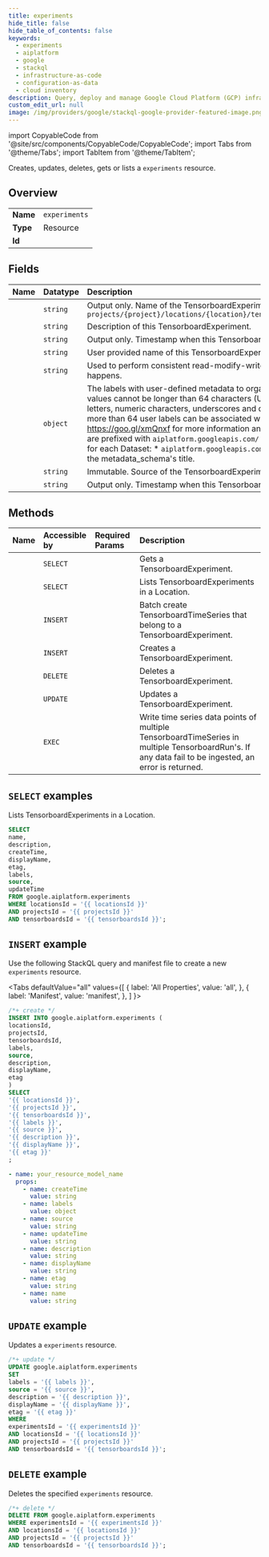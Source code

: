 ```yaml
---
title: experiments
hide_title: false
hide_table_of_contents: false
keywords:
  - experiments
  - aiplatform
  - google
  - stackql
  - infrastructure-as-code
  - configuration-as-data
  - cloud inventory
description: Query, deploy and manage Google Cloud Platform (GCP) infrastructure and resources using SQL
custom_edit_url: null
image: /img/providers/google/stackql-google-provider-featured-image.png
---
```


import CopyableCode from '@site/src/components/CopyableCode/CopyableCode';
import Tabs from '@theme/Tabs';
import TabItem from '@theme/TabItem';

Creates, updates, deletes, gets or lists a <code>experiments</code> resource.

## Overview
<table><tbody>
<tr><td><b>Name</b></td><td><code>experiments</code></td></tr>
<tr><td><b>Type</b></td><td>Resource</td></tr>
<tr><td><b>Id</b></td><td><CopyableCode code="google.aiplatform.experiments" /></td></tr>
</tbody></table>

## Fields
| Name | Datatype | Description |
|:-----|:---------|:------------|
| <CopyableCode code="name" /> | `string` | Output only. Name of the TensorboardExperiment. Format: `projects/{project}/locations/{location}/tensorboards/{tensorboard}/experiments/{experiment}` |
| <CopyableCode code="description" /> | `string` | Description of this TensorboardExperiment. |
| <CopyableCode code="createTime" /> | `string` | Output only. Timestamp when this TensorboardExperiment was created. |
| <CopyableCode code="displayName" /> | `string` | User provided name of this TensorboardExperiment. |
| <CopyableCode code="etag" /> | `string` | Used to perform consistent read-modify-write updates. If not set, a blind "overwrite" update happens. |
| <CopyableCode code="labels" /> | `object` | The labels with user-defined metadata to organize your TensorboardExperiment. Label keys and values cannot be longer than 64 characters (Unicode codepoints), can only contain lowercase letters, numeric characters, underscores and dashes. International characters are allowed. No more than 64 user labels can be associated with one Dataset (System labels are excluded). See https://goo.gl/xmQnxf for more information and examples of labels. System reserved label keys are prefixed with `aiplatform.googleapis.com/` and are immutable. The following system labels exist for each Dataset: * `aiplatform.googleapis.com/dataset_metadata_schema`: output only. Its value is the metadata_schema's title. |
| <CopyableCode code="source" /> | `string` | Immutable. Source of the TensorboardExperiment. Example: a custom training job. |
| <CopyableCode code="updateTime" /> | `string` | Output only. Timestamp when this TensorboardExperiment was last updated. |

## Methods
| Name | Accessible by | Required Params | Description |
|:-----|:--------------|:----------------|:------------|
| <CopyableCode code="get" /> | `SELECT` | <CopyableCode code="experimentsId, locationsId, projectsId, tensorboardsId" /> | Gets a TensorboardExperiment. |
| <CopyableCode code="list" /> | `SELECT` | <CopyableCode code="locationsId, projectsId, tensorboardsId" /> | Lists TensorboardExperiments in a Location. |
| <CopyableCode code="batch_create" /> | `INSERT` | <CopyableCode code="experimentsId, locationsId, projectsId, tensorboardsId" /> | Batch create TensorboardTimeSeries that belong to a TensorboardExperiment. |
| <CopyableCode code="create" /> | `INSERT` | <CopyableCode code="locationsId, projectsId, tensorboardsId" /> | Creates a TensorboardExperiment. |
| <CopyableCode code="delete" /> | `DELETE` | <CopyableCode code="experimentsId, locationsId, projectsId, tensorboardsId" /> | Deletes a TensorboardExperiment. |
| <CopyableCode code="patch" /> | `UPDATE` | <CopyableCode code="experimentsId, locationsId, projectsId, tensorboardsId" /> | Updates a TensorboardExperiment. |
| <CopyableCode code="write" /> | `EXEC` | <CopyableCode code="experimentsId, locationsId, projectsId, tensorboardsId" /> | Write time series data points of multiple TensorboardTimeSeries in multiple TensorboardRun's. If any data fail to be ingested, an error is returned. |

## `SELECT` examples

Lists TensorboardExperiments in a Location.

```sql
SELECT
name,
description,
createTime,
displayName,
etag,
labels,
source,
updateTime
FROM google.aiplatform.experiments
WHERE locationsId = '{{ locationsId }}'
AND projectsId = '{{ projectsId }}'
AND tensorboardsId = '{{ tensorboardsId }}';
```

## `INSERT` example

Use the following StackQL query and manifest file to create a new <code>experiments</code> resource.

<Tabs
    defaultValue="all"
    values={[
        { label: 'All Properties', value: 'all', },
        { label: 'Manifest', value: 'manifest', },
    ]
}>
<TabItem value="all">

```sql
/*+ create */
INSERT INTO google.aiplatform.experiments (
locationsId,
projectsId,
tensorboardsId,
labels,
source,
description,
displayName,
etag
)
SELECT 
'{{ locationsId }}',
'{{ projectsId }}',
'{{ tensorboardsId }}',
'{{ labels }}',
'{{ source }}',
'{{ description }}',
'{{ displayName }}',
'{{ etag }}'
;
```
</TabItem>
<TabItem value="manifest">

```yaml
- name: your_resource_model_name
  props:
    - name: createTime
      value: string
    - name: labels
      value: object
    - name: source
      value: string
    - name: updateTime
      value: string
    - name: description
      value: string
    - name: displayName
      value: string
    - name: etag
      value: string
    - name: name
      value: string

```
</TabItem>
</Tabs>

## `UPDATE` example

Updates a <code>experiments</code> resource.

```sql
/*+ update */
UPDATE google.aiplatform.experiments
SET 
labels = '{{ labels }}',
source = '{{ source }}',
description = '{{ description }}',
displayName = '{{ displayName }}',
etag = '{{ etag }}'
WHERE 
experimentsId = '{{ experimentsId }}'
AND locationsId = '{{ locationsId }}'
AND projectsId = '{{ projectsId }}'
AND tensorboardsId = '{{ tensorboardsId }}';
```

## `DELETE` example

Deletes the specified <code>experiments</code> resource.

```sql
/*+ delete */
DELETE FROM google.aiplatform.experiments
WHERE experimentsId = '{{ experimentsId }}'
AND locationsId = '{{ locationsId }}'
AND projectsId = '{{ projectsId }}'
AND tensorboardsId = '{{ tensorboardsId }}';
```
